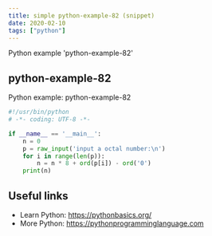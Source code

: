```yaml
---
title: simple python-example-82 (snippet)
date: 2020-02-10
tags: ["python"]
---
```

Python example 'python-example-82'


## python-example-82

Python example: python-example-82

```python
#!/usr/bin/python
# -*- coding: UTF-8 -*-

if __name__ == '__main__':
    n = 0
    p = raw_input('input a octal number:\n')
    for i in range(len(p)):
        n = n * 8 + ord(p[i]) - ord('0')
    print(n)


```

## Useful links

- Learn Python: https://pythonbasics.org/
- More Python: https://pythonprogramminglanguage.com
